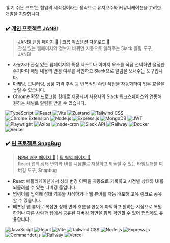 ‘읽기 쉬운 코드’는 협업의 시작점이라는 생각으로 유지보수와 커뮤니케이션을 고려한 개발을 지향합니다.

### ✔️ [개인 프로젝트 JANBI](https://github.com/jan-bi/janbi-extension)
> [JANBI 랜딩 페이지 🔗](https://jan-bi.com/) | [크롬 익스텐션 다운로드 🔗](https://chromewebstore.google.com/detail/janbi/eeloaclecjkofgdjlnnbnjhcafikdfof) <br>
관심 있는 웹페이지의 정보가 바뀌면 자동으로 알려주는 Slack 알림 도구, JANBI<br>
- 사용자가 관심 있는 웹페이지의 특정 텍스트나 이미지 요소를 직접 선택하면 설정한 주기마다 해당 내용의 변경 여부를 확인하고 Slack으로 알림을 보내주는 도구입니다.<br>
- 마케팅, 모니터링, 상품 가격 추적 등 반복적인 확인 작업을 자동화하여 업무 효율을 높일 수 있습니다.<br>
- Chrome 확장 프로그램 형태로 제공되며 사용자의 Slack 워크스페이스와 연동해 원하는 채널로 알림을 받을 수 있습니다.<br>

![TypeScript](https://img.shields.io/badge/TypeScript-3178C6?logo=typescript&logoColor=white&style=for-the-badge) ![React](https://img.shields.io/badge/React-61DAFB?logo=react&logoColor=black&style=for-the-badge) ![Vite](https://img.shields.io/badge/Vite-646CFF?logo=vite&logoColor=white&style=for-the-badge) ![Zustand](https://img.shields.io/badge/Zustand-443e38?logo=react&logoColor=white&style=for-the-badge) ![Tailwind CSS](https://img.shields.io/badge/Tailwind_CSS-06B6D4?logo=tailwindcss&logoColor=white&style=for-the-badge) ![Chrome Extension](https://img.shields.io/badge/Chrome_Extension-4285F4?logo=googlechrome&logoColor=white&style=for-the-badge) ![Node.js](https://img.shields.io/badge/Node.js-339933?logo=node.js&logoColor=white&style=for-the-badge) ![Express.js](https://img.shields.io/badge/Express.js-000000?logo=express&logoColor=white&style=for-the-badge) ![MongoDB](https://img.shields.io/badge/MongoDB-47A248?logo=mongodb&logoColor=white&style=for-the-badge) ![JWT](https://img.shields.io/badge/JWT-000000?logo=jsonwebtokens&logoColor=white&style=for-the-badge) ![Playwright](https://img.shields.io/badge/Playwright-2EAD33?logo=playwright&logoColor=white&style=for-the-badge) ![Axios](https://img.shields.io/badge/Axios-5A29E4?logo=axios&logoColor=white&style=for-the-badge) ![node-cron](https://img.shields.io/badge/node--cron-339933?logo=node.js&logoColor=white&style=for-the-badge) ![Slack API](https://img.shields.io/badge/Slack_API-4A154B?logo=slack&logoColor=white&style=for-the-badge) ![Railway](https://img.shields.io/badge/Railway-0B0D0E?logo=railway&logoColor=white&style=for-the-badge) ![Docker](https://img.shields.io/badge/Docker-2496ED?logo=docker&logoColor=white&style=for-the-badge) ![Vercel](https://img.shields.io/badge/Vercel-000000?logo=vercel&logoColor=white&style=for-the-badge)  



### ✔️ [팀 프로젝트 SnapBug](https://github.com/dowonee/snap-bug-sdk)
> [NPM 배포 페이지 🔗](https://www.npmjs.com/package/snapbug?activeTab=readme) | [팀 협업 페이지 🔗](https://omniscient-robe-af6.notion.site/SNAP-BUG-1a955d59f1a78023b3c7d081eedf1cee) <br>
React 앱의 상태 변화와 UI를 시점별로 저장하고 되돌릴 수 있는 타임트래블 디버깅 도구, Snapbug<br>
- React 애플리케이션에서 상태 변경 이력을 자동으로 기록하고 시점별 상태와 UI를 되돌려볼 수 있는 디버깅 툴입니다.<br>
- 명령어를 입력해 상태 기록을 시작하거나 웹 뷰어를 자동 배포해 고유 링크로 공유할 수 있습니다.<br>
- 배포된 웹 뷰어로 복잡한 상태 변화 흐름을 한눈에 파악하고 원하는 시점으로 복원하거나 다른 사람과 웹에서 공유된 디버깅 화면을 함께 확인할 수 있어 협업에도 유용합니다.<br>

![JavaScript](https://img.shields.io/badge/JavaScript-F7DF1E?logo=javascript&logoColor=black&style=for-the-badge) ![React](https://img.shields.io/badge/React-61DAFB?logo=react&logoColor=black&style=for-the-badge) ![Vite](https://img.shields.io/badge/Vite-646CFF?logo=vite&logoColor=white&style=for-the-badge) ![Tailwind CSS](https://img.shields.io/badge/Tailwind_CSS-06B6D4?logo=tailwindcss&logoColor=white&style=for-the-badge) ![Node.js](https://img.shields.io/badge/Node.js-339933?logo=node.js&logoColor=white&style=for-the-badge) ![Express.js](https://img.shields.io/badge/Express.js-000000?logo=express&logoColor=white&style=for-the-badge) ![Commander.js](https://img.shields.io/badge/Commander.js-000000?logo=npm&logoColor=white&style=for-the-badge) ![Railway](https://img.shields.io/badge/Railway-0B0D0E?logo=railway&logoColor=white&style=for-the-badge) ![Vercel](https://img.shields.io/badge/Vercel-000000?logo=vercel&logoColor=white&style=for-the-badge)
